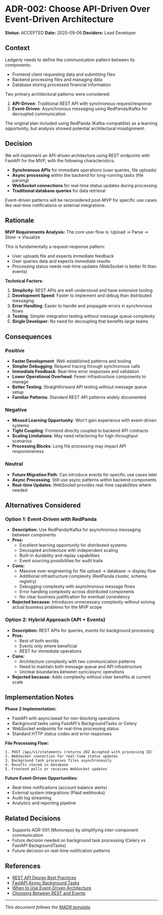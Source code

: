 # ADR-002: Choose API-Driven Over Event-Driven Architecture

**Status:** ACCEPTED
**Date:** 2025-09-06
**Deciders:** Lead Developer

## Context

Ledgerly needs to define the communication pattern between its components:

- Frontend client requesting data and submitting files
- Backend processing files and managing data
- Database storing processed financial information

Two primary architectural patterns were considered:

1. **API-Driven**: Traditional REST API with synchronous request/response
2. **Event-Driven**: Asynchronous messaging using RedPanda/Kafka for decoupled communication

The original plan included using RedPanda (Kafka-compatible) as a learning opportunity, but analysis showed potential architectural misalignment.

## Decision

We will implement an API-driven architecture using REST endpoints with FastAPI for the MVP, with the following characteristics:

- **Synchronous APIs** for immediate operations (user queries, file uploads)
- **Async processing** within the backend for long-running tasks (file parsing)
- **WebSocket connections** for real-time status updates during processing
- **Traditional database queries** for data retrieval

Event-driven patterns will be reconsidered post-MVP for specific use cases like real-time notifications or external integrations.

## Rationale

**MVP Requirements Analysis:**
The core user flow is: Upload → Parse → Store → Visualize

This is fundamentally a request-response pattern:

- User uploads file and expects immediate feedback
- User queries data and expects immediate results
- Processing status needs real-time updates (WebSocket is better fit than events)

**Technical Factors:**

1. **Simplicity**: REST APIs are well-understood and have extensive tooling
2. **Development Speed**: Faster to implement and debug than distributed messaging
3. **Error Handling**: Easier to handle and propagate errors in synchronous flows
4. **Testing**: Simpler integration testing without message queue complexity
5. **Single Developer**: No need for decoupling that benefits large teams

## Consequences

### Positive

- **Faster Development**: Well-established patterns and tooling
- **Simpler Debugging**: Request tracing through synchronous calls
- **Immediate Feedback**: Real-time error responses and validation
- **Lower Operational Overhead**: Fewer infrastructure components to manage
- **Better Testing**: Straightforward API testing without message queue setup
- **Familiar Patterns**: Standard REST API patterns widely documented

### Negative

- **Missed Learning Opportunity**: Won't gain experience with event-driven systems
- **Tight Coupling**: Frontend directly coupled to backend API contracts
- **Scaling Limitations**: May need refactoring for high-throughput scenarios
- **Processing Blocks**: Long file processing may impact API responsiveness

### Neutral

- **Future Migration Path**: Can introduce events for specific use cases later
- **Async Processing**: Still use async patterns within backend components
- **Real-time Updates**: WebSocket provides real-time capabilities where needed

## Alternatives Considered

### Option 1: Event-Driven with RedPanda

- **Description:** Use RedPanda/Kafka for asynchronous messaging between components
- **Pros:**
  - Excellent learning opportunity for distributed systems
  - Decoupled architecture with independent scaling
  - Built-in durability and replay capabilities
  - Event sourcing possibilities for audit trails
- **Cons:**
  - Massive over-engineering for file upload → database → display flow
  - Additional infrastructure complexity (RedPanda cluster, schema registry)
  - Debugging complexity with asynchronous message flows
  - Error handling complexity across distributed components
  - No clear business justification for eventual consistency
- **Rejected because:** Introduces unnecessary complexity without solving actual business problems for the MVP scope

### Option 2: Hybrid Approach (API + Events)

- **Description:** REST APIs for queries, events for background processing
- **Pros:**
  - Best of both worlds
  - Events only where beneficial
  - REST for immediate operations
- **Cons:**
  - Architecture complexity with two communication patterns
  - Need to maintain both message queue and API infrastructure
  - Unclear boundaries between sync/async operations
- **Rejected because:** Adds complexity without clear benefits at current scale

## Implementation Notes

**Phase 2 Implementation:**

- FastAPI with async/await for non-blocking operations
- Background tasks using FastAPI's BackgroundTasks or Celery
- WebSocket endpoints for real-time processing status
- Standard HTTP status codes and error responses

**File Processing Flow:**

```
1. POST /api/v1/statements (returns 202 Accepted with processing ID)
2. WebSocket connection for real-time status updates
3. Background task processes files asynchronously
4. Results stored in database
5. Frontend polls or receives WebSocket updates
```

**Future Event-Driven Opportunities:**

- Real-time notifications (account balance alerts)
- External system integrations (Plaid webhooks)
- Audit log streaming
- Analytics and reporting pipeline

## Related Decisions

- Supports ADR-001 (Monorepo) by simplifying inter-component communication
- Future decision needed on background task processing (Celery vs FastAPI BackgroundTasks)
- Future decision on real-time notification patterns

## References

- [REST API Design Best Practices](https://restfulapi.net/)
- [FastAPI Async Background Tasks](https://fastapi.tiangolo.com/tutorial/background-tasks/)
- [When to Use Event-Driven Architecture](https://martinfowler.com/articles/201701-event-driven.html)
- [Choosing Between REST and Events](https://www.confluent.io/blog/when-to-use-rest-vs-messaging/)

---

_This document follows the [MADR template](https://adr.github.io/madr/)_
